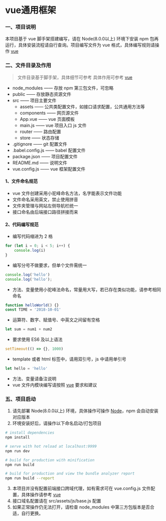 #  vue通用框架

### 一、项目说明 ###
本项目基于 vue 脚手架搭建编写，请在 Node(8.0.0以上) 环境下安装 npm 包再运行，具体安装流程请自行查询。项目编写文件为 vue 格式，具体编写规则请操作 [vue](https://cn.vuejs.org/)

### 二、文件目录及作用 ###
> 文件目录基于脚手架，具体细节可参考 具体作用可参考 [vue](https://cn.vuejs.org/)

+ node_modules —— 存放 npm 第三包文件，可忽略
+ public —— 存放静态资源文件
+ src —— 项目主要文件
    + assets —— 公共类配置文件，如接口请求配置，公共通用方法等
    + components —— 网页源文件
    + App.vue —— vue 页面模板
    + main.js —— vue 项目入口 js 文件
    + router —— 路由配置
    + store —— 状态存储
+ .gitignore —— git 配置文件
+ .babel.config.js —— babel 配置文件
+ package.json —— 项目配置文件
+ README.md —— 说明文件
+ vue.config.js —— vue 框架配置文件

#### 1、文件命名规范 ####
+ vue 文件创建采用小驼峰命名方法，名字能表示文件功能
+ 文件命名采用英文，禁止使用拼音
+ 文件夹管理与网站左侧导航栏统一
+ 接口命名由后端接口路径拼接而来

#### 2、代码编写规范 ####
+ 编写代码缩进为 2 格
```js
for (let i = 0; i < 5; i++) {
    console.log(i)
}
```
+ 编写分号不做要求，但单个文件需统一
```js
console.log('hello')
console.log('hello');
```
+ 方法、变量使用小驼峰法命名，常量用大写，若已存在类似功能，请参考相同命名
```js
function helloWorld() {}
const TIME = '2018-10-01'
```
+ 运算符、数字、赋值号、中英文之间留有空格
```js
let sum = num1 + num2
```
+ 要求使用 ES6 及以上语法
```js
setTimeout(() => {}, 1000)
```
+ template 或者 html 标签中，请用双引号，js 中请用单引号
```js
let hello = 'hello'
```
+ 方法、变量请备注说明
+ vue 文件内模块编写请按照 [vue](https://cn.vuejs.org/) 要求和建议

### 五、项目启动 ###
1. 请先部署 Node(8.0.0以上) 环境，具体操作可操作 [Node](https://nodejs.org/zh-cn/)，npm 会自动安装对应版本
2. 环境安装好后，请操作以下命名启动/打包项目

``` bash
# install dependencies
npm install

# serve with hot reload at localhost:9999
npm run dev

# build for production with minification
npm run build

# build for production and view the bundle analyzer report
npm run build --report
```

3. 本项目并没有配置前端接口跨域代理，如有需求可在 vue.config.js 文件配置，具体操作请参考 [vue](https://cn.vuejs.org/)
4. 接口域名配置请在 src/assets/js/base.js 配置
5. 如果正常操作仍无法打开，请检查 node_modules 中第三方包版本是否合适，自行更换。
